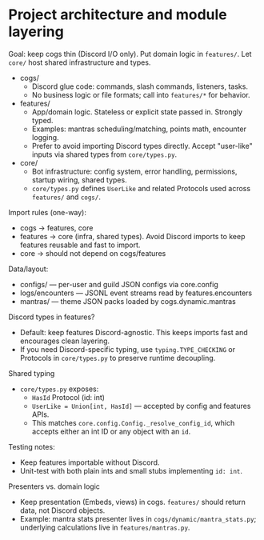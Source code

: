 # Project architecture and module layering

Goal: keep cogs thin (Discord I/O only). Put domain logic in `features/`. Let `core/` host shared infrastructure and types.

- cogs/
  - Discord glue code: commands, slash commands, listeners, tasks.
  - No business logic or file formats; call into `features/*` for behavior.
- features/
  - App/domain logic. Stateless or explicit state passed in. Strongly typed.
  - Examples: mantras scheduling/matching, points math, encounter logging.
  - Prefer to avoid importing Discord types directly. Accept "user-like" inputs via shared types from `core/types.py`.
- core/
  - Bot infrastructure: config system, error handling, permissions, startup wiring, shared types.
  - `core/types.py` defines `UserLike` and related Protocols used across `features/` and `cogs/`.

Import rules (one-way):
- cogs -> features, core
- features -> core (infra, shared types). Avoid Discord imports to keep features reusable and fast to import.
- core -> should not depend on cogs/features

Data/layout:
- configs/ — per-user and guild JSON configs via core.config
- logs/encounters — JSONL event streams read by features.encounters
- mantras/ — theme JSON packs loaded by cogs.dynamic.mantras

Discord types in features?
- Default: keep features Discord-agnostic. This keeps imports fast and encourages clean layering.
- If you need Discord-specific typing, use `typing.TYPE_CHECKING` or Protocols in `core/types.py` to preserve runtime decoupling.

Shared typing
- `core/types.py` exposes:
  - `HasId` Protocol (id: int)
  - `UserLike = Union[int, HasId]` — accepted by config and features APIs.
  - This matches `core.config.Config._resolve_config_id`, which accepts either an int ID or any object with an `id`.

Testing notes:
- Keep features importable without Discord.
- Unit-test with both plain ints and small stubs implementing `id: int`.

Presenters vs. domain logic
- Keep presentation (Embeds, views) in cogs. `features/` should return data, not Discord objects.
- Example: mantra stats presenter lives in `cogs/dynamic/mantra_stats.py`; underlying calculations live in `features/mantras.py`.
